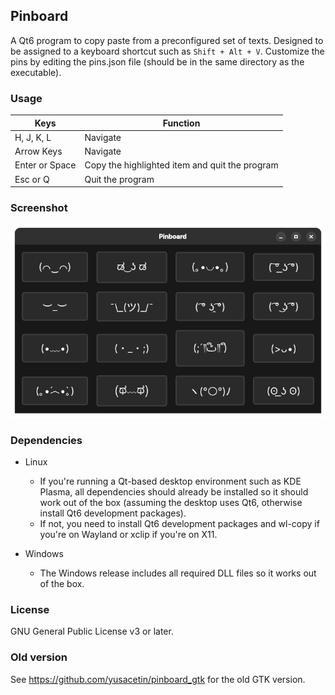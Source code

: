 ## Pinboard

A Qt6 program to copy paste from a preconfigured set of texts. Designed to be assigned to a keyboard shortcut such as `Shift + Alt + V`. Customize the pins by editing the pins.json file (should be in the same directory as the executable).

### Usage

| Keys           | Function                                       |
|----------------|------------------------------------------------|
| H, J, K, L     | Navigate                                       |
| Arrow Keys     | Navigate                                       |
| Enter or Space | Copy the highlighted item and quit the program |
| Esc or Q       | Quit the program                               |

### Screenshot

![Screenshot](./screenshot.png)

### Dependencies

* Linux
  * If you're running a Qt-based desktop environment such as KDE Plasma, all dependencies should already be installed so it should work out of the box (assuming the desktop uses Qt6, otherwise install Qt6 development packages).
  * If not, you need to install Qt6 development packages and wl-copy if you're on Wayland or xclip if you're on X11.

* Windows
  * The Windows release includes all required DLL files so it works out of the box.

### License

GNU General Public License v3 or later.

### Old version

See https://github.com/yusacetin/pinboard_gtk for the old GTK version.